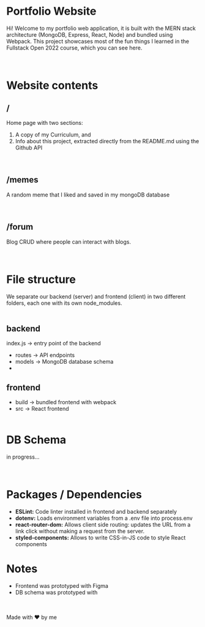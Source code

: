 # Portfolio Website
Hi!
Welcome to my portfolio web application, it is built with the MERN stack architecture (MongoDB, Express, React, Node) and bundled using Webpack.
This project showcases most of the fun things I learned in the Fullstack Open 2022 course, which you can see here.
\
&nbsp;
\
&nbsp;
# Website contents

## /
Home page with two sections: 
1. A copy of my Curriculum, and 
2. Info about this project, extracted directly from the README.md using the Github API
\
&nbsp;
\
&nbsp;

## /memes
A random meme that I liked and saved in my mongoDB database
\
&nbsp;
\
&nbsp;

## /forum
Blog CRUD where people can interact with blogs.
\
&nbsp;
\
&nbsp;

# File structure
We separate our backend (server) and frontend (client) in two different folders, each one with its own node_modules.
<br ><br >

## backend
index.js -> entry point of the backend
- routes -> API endpoints
- models -> MongoDB database schema
-

## frontend
- build -> bundled frontend with webpack
- src -> React frontend
<br ><br >

# DB Schema
in progress...
\
&nbsp;
\
&nbsp;

# Packages / Dependencies

- **ESLint:** Code linter installed in frontend and backend separately
- **dotenv:** Loads environment variables from a .env file into process.env
- **react-router-dom:** Allows client side routing: updates the URL from a link click without making a request from the server.
- **styled-components:** Allows to write CSS-in-JS code to style React components

# Notes
- Frontend was prototyped with Figma
- DB schema was prototyped with
\
&nbsp;
\
&nbsp;

Made with ❤ by me
